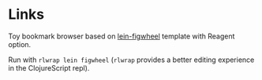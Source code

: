 # Links

Toy bookmark browser based on [lein-figwheel](https://github.com/bhauman/lein-figwheel) template with Reagent option.

Run with `rlwrap lein figwheel` (`rlwrap` provides a better editing experience in the ClojureScript repl).
